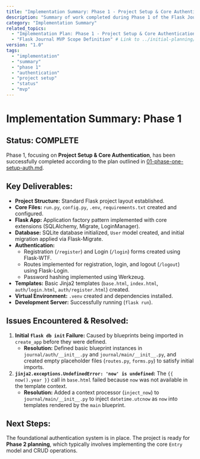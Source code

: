 ```yaml
---
title: "Implementation Summary: Phase 1 - Project Setup & Core Authentication"
description: "Summary of work completed during Phase 1 of the Flask Journal MVP implementation, confirming readiness for Phase 2."
category: "Implementation Summary"
related_topics:
  - "Implementation Plan: Phase 1 - Project Setup & Core Authentication" # Link to 01-phase-one-setup-auth.md
  - "Flask Journal MVP Scope Definition" # Link to ../initial-planning/mvp-high-level-implementation-guide.md
version: "1.0"
tags:
  - "implementation"
  - "summary"
  - "phase 1"
  - "authentication"
  - "project setup"
  - "status"
  - "mvp"
---
```


# Implementation Summary: Phase 1

## Status: COMPLETE

Phase 1, focusing on **Project Setup & Core Authentication**, has been successfully completed according to the plan outlined in [01-phase-one-setup-auth.md](./01-phase-one-setup-auth.md).

## Key Deliverables:

*   **Project Structure:** Standard Flask project layout established.
*   **Core Files:** `run.py`, `config.py`, `.env`, `requirements.txt` created and configured.
*   **Flask App:** Application factory pattern implemented with core extensions (SQLAlchemy, Migrate, LoginManager).
*   **Database:** SQLite database initialized, `User` model created, and initial migration applied via Flask-Migrate.
*   **Authentication:**
    *   Registration (`/register`) and Login (`/login`) forms created using Flask-WTF.
    *   Routes implemented for registration, login, and logout (`/logout`) using Flask-Login.
    *   Password hashing implemented using Werkzeug.
*   **Templates:** Basic Jinja2 templates (`base.html`, `index.html`, `auth/login.html`, `auth/register.html`) created.
*   **Virtual Environment:** `.venv` created and dependencies installed.
*   **Development Server:** Successfully running (`flask run`).

## Issues Encountered & Resolved:

1.  **Initial `flask db init` Failure:** Caused by blueprints being imported in `create_app` before they were defined.
    *   **Resolution:** Defined basic blueprint instances in `journal/auth/__init__.py` and `journal/main/__init__.py`, and created empty placeholder files (`routes.py`, `forms.py`) to satisfy initial imports.
2.  **`jinja2.exceptions.UndefinedError: 'now' is undefined`:** The `{{ now().year }}` call in `base.html` failed because `now` was not available in the template context.
    *   **Resolution:** Added a context processor (`inject_now`) to `journal/main/__init__.py` to inject `datetime.utcnow` as `now` into templates rendered by the `main` blueprint.

## Next Steps:

The foundational authentication system is in place. The project is ready for **Phase 2 planning**, which typically involves implementing the core `Entry` model and CRUD operations.